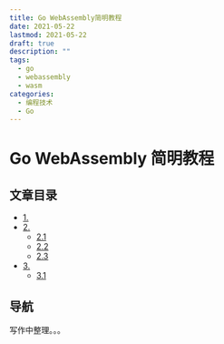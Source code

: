 ```yaml
---
title: Go WebAssembly简明教程
date: 2021-05-22
lastmod: 2021-05-22
draft: true
description: ""
tags:
  - go
  - webassembly
  - wasm
categories:
  - 编程技术
  - Go
---
```


# Go WebAssembly 简明教程

## 文章目录

- [1. ](#nav-1)
- [2. ](#nav-2)
  - [2.1 ](#nav-2-1)
  - [2.2 ](#nav-2-2)
  - [2.3 ](#nav-2-3)
- [3. ](#nav-3)
  - [3.1 ](#nav-3-1)

<span id="nav-1"></span>

## 导航

写作中整理。。。
